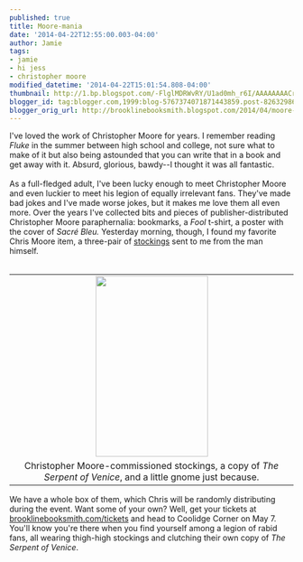 ```yaml
---
published: true
title: Moore-mania
date: '2014-04-22T12:55:00.003-04:00'
author: Jamie
tags:
- jamie
- hi jess
- christopher moore
modified_datetime: '2014-04-22T15:01:54.808-04:00'
thumbnail: http://1.bp.blogspot.com/-FlglMDRWvRY/U1ad0mh_r6I/AAAAAAAACrw/g2ejYbrtFrI/s72-c/blog5.JPG
blogger_id: tag:blogger.com,1999:blog-5767374071871443859.post-8263298611937317298
blogger_orig_url: http://brooklinebooksmith.blogspot.com/2014/04/moore-mania.html
---
```


I've loved the work of Christopher Moore for years. I remember reading <i>Fluke</i>&nbsp;in the summer between high school and college, not sure what to make of it but also being astounded that you can write that in a book and get away with it. Absurd, glorious, bawdy--I thought it was all fantastic.<br /><br />As a full-fledged adult, I've been lucky enough to meet Christopher Moore and even luckier to meet his legion of equally irrelevant fans. They've made bad jokes and I've made worse jokes, but it makes me love them all even more. Over the years I've collected bits and pieces of publisher-distributed Christopher Moore paraphernalia: bookmarks, a <i>Fool</i>&nbsp;t-shirt, a poster with the cover of<i>&nbsp;Sacré Bleu. </i>Yesterday morning, though, I found my favorite Chris Moore item, a three-pair of <a href="http://www.throx.com/fsox/FS-BKSTO.html" target="_blank">stockings</a> sent to me from the man himself.<br /><br /><table align="center" cellpadding="0" cellspacing="0" class="tr-caption-container" style="margin-left: auto; margin-right: auto; text-align: center;"><tbody><tr><td style="text-align: center;"><a href="http://1.bp.blogspot.com/-FlglMDRWvRY/U1ad0mh_r6I/AAAAAAAACrw/g2ejYbrtFrI/s1600/blog5.JPG" imageanchor="1" style="margin-left: auto; margin-right: auto;"><img border="0" src="http://1.bp.blogspot.com/-FlglMDRWvRY/U1ad0mh_r6I/AAAAAAAACrw/g2ejYbrtFrI/s1600/blog5.JPG" height="320" width="199" /></a></td></tr><tr><td class="tr-caption" style="text-align: center;">Christopher Moore-commissioned stockings, a copy of <i>The Serpent of Venice</i>, and a little gnome just because.</td></tr></tbody></table>We have a whole box of them, which Chris will be randomly distributing during the event. Want some of your own? Well, get your tickets at<a href="http://www.brooklinebooksmith-shop.com/ticketedevents" target="_blank"> brooklinebooksmith.com/tickets</a> and head to Coolidge Corner on May 7. You'll know you're there when you find yourself among a legion of rabid fans, all wearing thigh-high stockings and clutching their own copy of <i>The Serpent of Venice</i>.